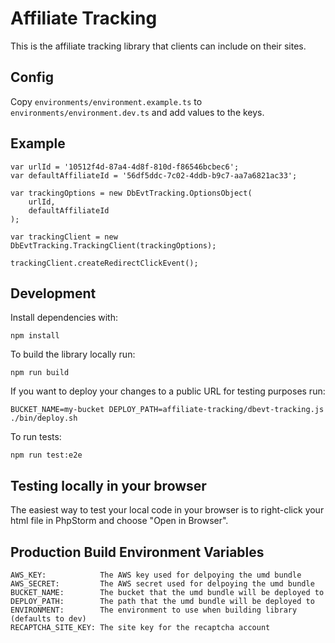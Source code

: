 # Affiliate Tracking

This is the affiliate tracking library that clients can include on their sites.

## Config

Copy `environments/environment.example.ts` to `environments/environment.dev.ts` and add values to the keys.

## Example

```
var urlId = '10512f4d-87a4-4d8f-810d-f86546bcbec6';
var defaultAffiliateId = '56df5ddc-7c02-4ddb-b9c7-aa7a6821ac33';

var trackingOptions = new DbEvtTracking.OptionsObject(
    urlId,
    defaultAffiliateId
);

var trackingClient = new DbEvtTracking.TrackingClient(trackingOptions);

trackingClient.createRedirectClickEvent();
```

## Development

Install dependencies with:

```
npm install
```

To build the library locally run:

```
npm run build
```

If you want to deploy your changes to a public URL for testing purposes run:

```
BUCKET_NAME=my-bucket DEPLOY_PATH=affiliate-tracking/dbevt-tracking.js ./bin/deploy.sh
```

To run tests:

```
npm run test:e2e
```

## Testing locally in your browser

The easiest way to test your local code in your browser is to right-click your html file in PhpStorm and choose "Open in Browser".

## Production Build Environment Variables

```
AWS_KEY:            The AWS key used for delpoying the umd bundle
AWS_SECRET:         The AWS secret used for delpoying the umd bundle
BUCKET_NAME:        The bucket that the umd bundle will be deployed to
DEPLOY_PATH:        The path that the umd bundle will be deployed to
ENVIRONMENT:        The environment to use when building library (defaults to dev)
RECAPTCHA_SITE_KEY: The site key for the recaptcha account
```
